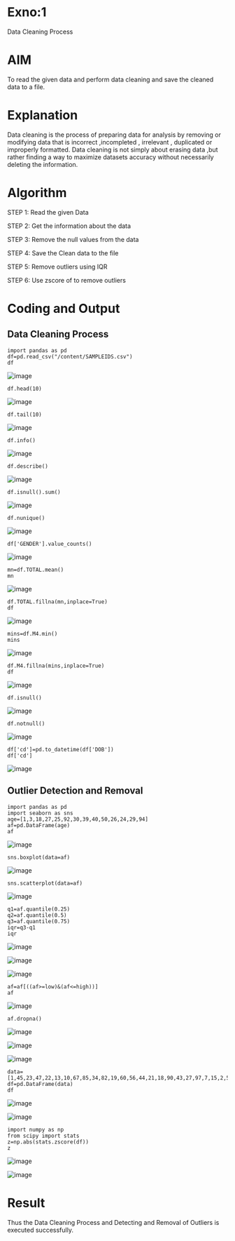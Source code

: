 # Exno:1
Data Cleaning Process

# AIM
To read the given data and perform data cleaning and save the cleaned data to a file.

# Explanation
Data cleaning is the process of preparing data for analysis by removing or modifying data that is incorrect ,incompleted , irrelevant , duplicated or improperly formatted. Data cleaning is not simply about erasing data ,but rather finding a way to maximize datasets accuracy without necessarily deleting the information.

# Algorithm
STEP 1: Read the given Data

STEP 2: Get the information about the data

STEP 3: Remove the null values from the data

STEP 4: Save the Clean data to the file

STEP 5: Remove outliers using IQR

STEP 6: Use zscore of to remove outliers

# Coding and Output

## Data Cleaning Process
```
import pandas as pd
df=pd.read_csv("/content/SAMPLEIDS.csv")
df
```
![image](https://github.com/varshasharon/exno1/assets/98278161/792962ae-74e2-467f-b239-66d6a3b1fad6)

```
df.head(10)
```
![image](https://github.com/varshasharon/exno1/assets/98278161/459e1284-94c5-427b-aa17-10f452c34bd9)

```
df.tail(10)
```
![image](https://github.com/varshasharon/exno1/assets/98278161/f1921df1-c8a4-4aca-b547-dd0c8aae9ab6)

```
df.info()
```
![image](https://github.com/varshasharon/exno1/assets/98278161/9d8a183f-79b0-42fc-b6b7-d790fb4321a8)

```
df.describe()
```
![image](https://github.com/varshasharon/exno1/assets/98278161/de034941-e97e-4eed-9cdb-bd8f05ce8daa)

```
df.isnull().sum()
```
![image](https://github.com/varshasharon/exno1/assets/98278161/19684aa0-d7e1-4b0f-8198-16f0cbf4e2c4)

```
df.nunique()
```
![image](https://github.com/varshasharon/exno1/assets/98278161/bdb28f9b-a0f4-418b-8847-a07427ecd9bc)

```
df['GENDER'].value_counts()
```
![image](https://github.com/varshasharon/exno1/assets/98278161/61529e50-bd7d-4f13-956f-4831bd60e499)

```
mn=df.TOTAL.mean()
mn
```
![image](https://github.com/varshasharon/exno1/assets/98278161/ad0351fe-902e-4d8a-822e-acc1f2fce67f)

```
df.TOTAL.fillna(mn,inplace=True)
df
```
![image](https://github.com/varshasharon/exno1/assets/98278161/4c6525d5-a70e-4667-bc77-b60fe386e176)

```
mins=df.M4.min()
mins
```
![image](https://github.com/varshasharon/exno1/assets/98278161/eda5aab9-ccb7-449f-9884-c53a8e3eb3fd)

```
df.M4.fillna(mins,inplace=True)
df
```
![image](https://github.com/varshasharon/exno1/assets/98278161/79201328-8bff-4ed9-b0ad-25e96c55edf1)

```
df.isnull()
```
![image](https://github.com/varshasharon/exno1/assets/98278161/aa801c39-7cfc-48d3-aa8d-c4a949b820cc)

```
df.notnull()
```
![image](https://github.com/varshasharon/exno1/assets/98278161/31413190-ee68-4fb2-bc52-2b2ba09a896f)

```
df['cd']=pd.to_datetime(df['DOB'])
df['cd']
```
![image](https://github.com/varshasharon/exno1/assets/98278161/6d711caf-12f8-4c67-8713-6e44ef92fc32)

## Outlier Detection and Removal

```
import pandas as pd
import seaborn as sns
age=[1,3,18,27,25,92,30,39,40,50,26,24,29,94]
af=pd.DataFrame(age)
af
```
![image](https://github.com/varshasharon/exno1/assets/98278161/5abe20ee-e8e3-4bef-95c8-e38cecc672f5)

```
sns.boxplot(data=af)
```
![image](https://github.com/varshasharon/exno1/assets/98278161/bb2ebe0f-4745-4854-80a9-bcb0351c95b7)

```
sns.scatterplot(data=af)
```
![image](https://github.com/varshasharon/exno1/assets/98278161/41f485af-c28f-459c-8213-03d5f05bc2b5)

```
q1=af.quantile(0.25)
q2=af.quantile(0.5)
q3=af.quantile(0.75)
iqr=q3-q1
iqr
```

![image](https://github.com/varshasharon/exno1/assets/98278161/6780ed80-f9fc-48c4-91cf-380672ed47d2)


![image](https://github.com/varshasharon/exno1/assets/98278161/210d55fa-036f-4586-be71-2edf133b3d3b)


![image](https://github.com/varshasharon/exno1/assets/98278161/6b6087c8-7759-497d-8b81-440332329687)

```
af=af[((af>=low)&(af<=high))]
af
```

![image](https://github.com/varshasharon/exno1/assets/98278161/bea4aba9-eab2-428e-8ba8-bc31b34d2a88)

```
af.dropna()
```

![image](https://github.com/varshasharon/exno1/assets/98278161/052d5468-8517-4055-a573-85f00593a3ab)



![image](https://github.com/varshasharon/exno1/assets/98278161/e977abca-633d-47e7-bb03-4118190edad9)


![image](https://github.com/varshasharon/exno1/assets/98278161/ddb7efdc-3768-42b3-ac6f-7f71a3360c2d)

```
data=[1,45,23,47,22,13,10,67,85,34,82,19,60,56,44,21,18,90,43,27,97,7,15,2,59,147,241,11,74,38,130,23,98,4,88]
df=pd.DataFrame(data)
df
```

![image](https://github.com/varshasharon/exno1/assets/98278161/9a4533cb-a11b-4bcd-85ce-4f5fa00b283d)

![image](https://github.com/varshasharon/exno1/assets/98278161/7ffa6ae4-f06b-44f8-b2e6-1aaf92ef243a)

```
import numpy as np
from scipy import stats
z=np.abs(stats.zscore(df))
z
```

![image](https://github.com/varshasharon/exno1/assets/98278161/f481d761-7083-4c96-be0b-043fb65ddd17)


![image](https://github.com/varshasharon/exno1/assets/98278161/6ec5fe2c-b020-44fc-8bd0-ba7b7d17ea72)


# Result
Thus the Data Cleaning Process and Detecting and Removal of Outliers is executed successfully.
